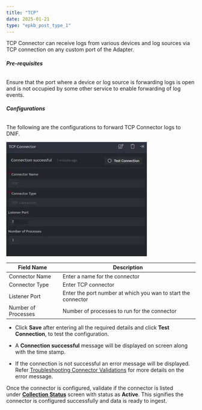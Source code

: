 ```yaml
---
title: "TCP"
date: 2025-01-21
type: "epkb_post_type_1"
---
```


TCP Connector can receive logs from various devices and log sources via TCP connection on any custom port of the Adapter.

###### **Pre-requisites**

Ensure that the port where a device or log source is forwarding logs is open and is not occupied by some other service to enable forwarding of log events.

###### **Configurations**

The following are the configurations to forward TCP Connector logs to DNIF.‌

![Image 1-1](./images-TCP/TCP-1.webp)

| **Field Name**  | **Description** |
| --- | --- |
| Connector Name  | Enter a name for the connector |
| Connector Type | Enter TCP connector |
| Listener Port | Enter the port number at which you wan to start the connector |
| Number of Processes | Number of processes to run for the connector |

- Click **Save** after entering all the required details and click **Test Connection**, to test the configuration.

- A **Connection successful** message will be displayed on screen along with the time stamp.

- If the connection is not successful an error message will be displayed. Refer [Troubleshooting Connector Validations](https://dnif.it/kb/troubleshooting-and-debugging/troubleshooting-connector-validations/) for more details on the error message.

Once the connector is configured, validate if the connector is listed under **[Collection Status](https://dnif.it/kb/operations/collection-status/)** screen with status as **Active**. This signifies the connector is configured successfully and data is ready to ingest.

